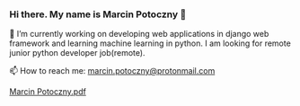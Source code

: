 ### Hi there. My name is Marcin Potoczny 👋

🌱 I’m currently working on developing web applications in django web framework and learning machine learning in python. I am looking for remote junior python developer job(remote).

📫 How to reach me: 
marcin.potoczny@protonmail.com

[Marcin Potoczny.pdf](https://github.com/marpot/marpot/files/13373620/Marcin.Potoczny.pdf)
